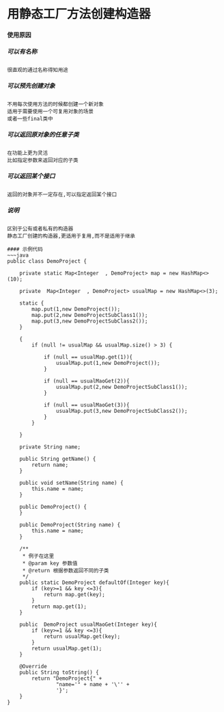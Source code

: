 # 用静态工厂方法创建构造器

#### 使用原因

##### 可以有名称
~~~text
很直观的通过名称得知用途
~~~

##### 可以预先创建对象
~~~text
不用每次使用方法的时候都创建一个新对象
适用于需要使用一个可复用对象的场景
或者一些final类中
~~~

##### 可以返回原对象的任意子类
~~~text
在功能上更为灵活
比如指定参数来返回对应的子类
~~~
##### 可以返回某个接口
~~~text
返回的对象并不一定存在,可以指定返回某个接口
~~~

##### 说明
~~~text
区别于公有或者私有的构造器
静态工厂创建的构造器,更适用于复用,而不是适用于继承

#### 示例代码
~~~java
public class DemoProject {

    private static Map<Integer  , DemoProject> map = new HashMap<>(10);

    private  Map<Integer  , DemoProject> usualMap = new HashMap<>(3);

    static {
        map.put(1,new DemoProject());
        map.put(2,new DemoProjectSubClass1());
        map.put(3,new DemoProjectSubClass2());
    }

    {
        if (null != usualMap && usualMap.size() > 3) {

            if (null == usualMap.get(1)){
                usualMap.put(1,new DemoProject());
            }

            if (null == usualMaoGet(2)){
                usualMap.put(2,new DemoProjectSubClass1());
            }

            if (null == usualMaoGet(3)){
                usualMap.put(3,new DemoProjectSubClass2());
            }
        }

    }

    private String name;

    public String getName() {
        return name;
    }

    public void setName(String name) {
        this.name = name;
    }

    public DemoProject() {
    }

    public DemoProject(String name) {
        this.name = name;
    }

    /**
     * 例子在这里
     * @param key 参数值
     * @return 根据参数返回不同的子类
     */
    public static DemoProject defaultOf(Integer key){
        if (key>=1 && key <=3){
            return map.get(key);
        }
        return map.get(1);
    }

    public  DemoProject usualMaoGet(Integer key){
        if (key>=1 && key <=3){
            return usualMap.get(key);
        }
        return usualMap.get(1);
    }

    @Override
    public String toString() {
        return "DemoProject{" +
                "name='" + name + '\'' +
                '}';
    }
}
~~~

